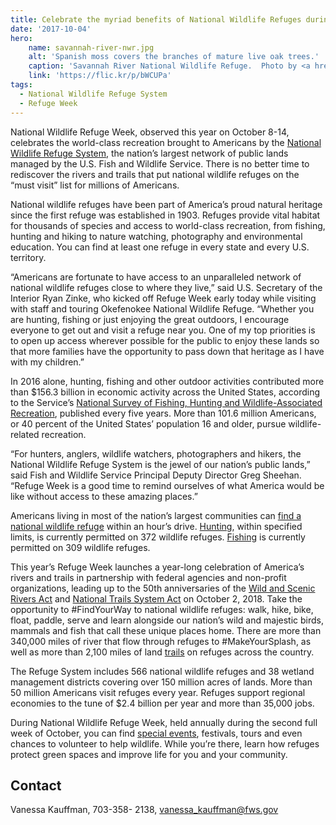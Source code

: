 ```yaml
---
title: Celebrate the myriad benefits of National Wildlife Refuges during Refuge Week October 8-14
date: '2017-10-04'
hero:
    name: savannah-river-nwr.jpg
    alt: 'Spanish moss covers the branches of mature live oak trees.'
    caption: 'Savannah River National Wildlife Refuge.  Photo by <a href="https://www.flickr.com/photos/vmpyrdavid/" target="_blank">David</a>, <a href="https://creativecommons.org/licenses/by-nc-nd/2.0/legalcode" target="_blank">CC BY-NC-ND 2.0</a>.'
    link: 'https://flic.kr/p/bWCUPa'
tags:
  - National Wildlife Refuge System
  - Refuge Week
---
```


National Wildlife Refuge Week, observed this year on October 8-14, celebrates the world-class recreation brought to Americans by the [National Wildlife Refuge System](https://www.fws.gov/refuges/), the nation’s largest network of public lands managed by the U.S. Fish and Wildlife Service. There is no better time to rediscover the rivers and trails that put national wildlife refuges on the “must visit” list for millions of Americans.

National wildlife refuges have been part of America’s proud natural heritage since the first refuge was established in 1903. Refuges provide vital habitat for thousands of species and access to world-class recreation, from fishing, hunting and hiking to nature watching, photography and environmental education. You can find at least one refuge in every state and every U.S. territory.

“Americans are fortunate to have access to an unparalleled network of national wildlife refuges close to where they live,” said U.S. Secretary of the Interior Ryan Zinke, who kicked off Refuge Week early today while visiting with staff and touring Okefenokee National Wildlife Refuge. “Whether you are hunting, fishing or just enjoying the great outdoors, I encourage everyone to get out and visit a refuge near you. One of my top priorities is to open up access wherever possible for the public to enjoy these lands so that more families have the opportunity to pass down that heritage as I have with my children.”

In 2016 alone, hunting, fishing and other outdoor activities contributed more than $156.3 billion in economic activity across the United States, according to the Service’s [National Survey of Fishing, Hunting and Wildlife-Associated Recreation](https://wsfrprograms.fws.gov/Subpages/NationalSurvey/nat_survey2016.pdf), published every five years. More than 101.6 million Americans, or 40 percent of the United States’ population 16 and older, pursue wildlife-related recreation. 

“For hunters, anglers, wildlife watchers, photographers and hikers, the National Wildlife Refuge System is the jewel of our nation’s public lands,” said Fish and Wildlife Service Principal Deputy Director Greg Sheehan. “Refuge Week is a good time to remind ourselves of what America would be like without access to these amazing places.”

Americans living in most of the nation’s largest communities can [find a national wildlife refuge](https://www.fws.gov/refuges/refugeLocatorMaps/index.html) within an hour’s drive. [Hunting](https://www.fws.gov/refuges/hunting/), within specified limits, is currently permitted on 372 wildlife refuges. [Fishing](https://www.fws.gov/refuges/fishingguide/) is currently permitted on 309 wildlife refuges.

This year’s Refuge Week launches a year-long celebration of America’s rivers and trails in partnership with federal agencies and non-profit organizations, leading up to the 50th anniversaries of the [Wild and Scenic Rivers Act](https://www.rivers.gov/wsr-act.php) and [National Trails System Act](https://www.trails50.org/the-trails-act/) on October 2, 2018. Take the opportunity to #FindYourWay to national wildlife refuges: walk, hike, bike, float, paddle, serve and learn alongside our nation’s wild and majestic birds, mammals and fish that call these unique places home. There are more than 340,000 miles of river that flow through refuges to #MakeYourSplash, as well as more than 2,100 miles of land [trails](https://www.fws.gov/refuges/trails/index.cfm) on refuges across the country.

The Refuge System includes 566 national wildlife refuges and 38 wetland management districts covering over 150 million acres of lands. More than 50 million Americans visit refuges every year. Refuges support regional economies to the tune of $2.4 billion per year and more than 35,000 jobs.

During National Wildlife Refuge Week, held annually during the second full week of October, you can find [special events](https://www.fws.gov/refuges/SpecialEvents/FWS_SpecialEvents_Search.cfm), festivals, tours and even chances to volunteer to help wildlife. While you’re there, learn how refuges protect green spaces and improve life for you and your community.

## Contact

Vanessa Kauffman, 703-358- 2138, [vanessa_kauffman@fws.gov](mailto:vanessa_kauffman@fws.gov)
